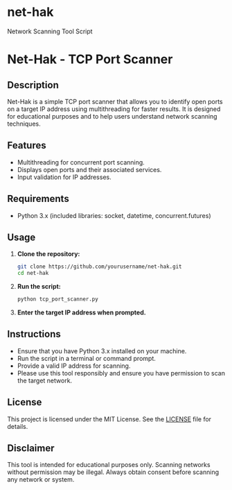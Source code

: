 # net-hak
Network Scanning Tool Script 

# Net-Hak - TCP Port Scanner

## Description
Net-Hak is a simple TCP port scanner that allows you to identify open ports on a target IP address using multithreading for faster results. It is designed for educational purposes and to help users understand network scanning techniques.

## Features
- Multithreading for concurrent port scanning.
- Displays open ports and their associated services.
- Input validation for IP addresses.

## Requirements
- Python 3.x (included libraries: socket, datetime, concurrent.futures)

## Usage
1. **Clone the repository:**
   ```bash
   git clone https://github.com/yourusername/net-hak.git
   cd net-hak
   ```

2. **Run the script:**
   ```bash
   python tcp_port_scanner.py
   ```

3. **Enter the target IP address when prompted.**

## Instructions
- Ensure that you have Python 3.x installed on your machine.
- Run the script in a terminal or command prompt.
- Provide a valid IP address for scanning.
- Please use this tool responsibly and ensure you have permission to scan the target network.

## License
This project is licensed under the MIT License. See the [LICENSE](LICENSE) file for details.

## Disclaimer
This tool is intended for educational purposes only. Scanning networks without permission may be illegal. Always obtain consent before scanning any network or system.
